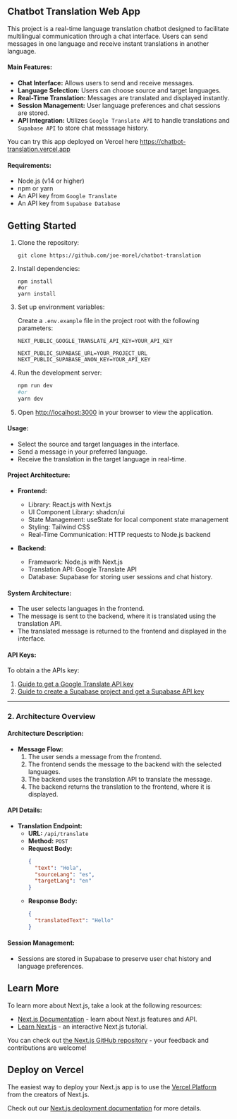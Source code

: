 ## Chatbot Translation Web App

This project is a real-time language translation chatbot designed to facilitate 
multilingual communication through a chat interface. Users can send messages in 
one language and receive instant translations in another language.

#### **Main Features:**
- **Chat Interface:** Allows users to send and receive messages.
- **Language Selection:** Users can choose source and target languages.
- **Real-Time Translation:** Messages are translated and displayed instantly.
- **Session Management:** User language preferences and chat sessions are stored.
- **API Integration:** Utilizes  `Google Translate API` to handle translations  and  `Supabase API` to store chat messsage history.

You can try this app deployed on Vercel here https://chatbot-translation.vercel.app

#### **Requirements:**
- Node.js (v14 or higher)
- npm or yarn
- An API key from `Google Translate`
- An API key from `Supabase Database`

## Getting Started

1. Clone the repository:

   ```shell
   git clone https://github.com/joe-morel/chatbot-translation
   ```
2. Install dependencies:

   ```shell
   npm install
   #or
   yarn install
   ```
3. Set up environment variables:

   Create a `.env.example` file in the project root with the following parameters:

   ```shell
   NEXT_PUBLIC_GOOGLE_TRANSLATE_API_KEY=YOUR_API_KEY

   NEXT_PUBLIC_SUPABASE_URL=YOUR_PROJECT_URL
   NEXT_PUBLIC_SUPABASE_ANON_KEY=YOUR_API_KEY
   ```

4. Run the development server:

   ```bash
   npm run dev
   #or
   yarn dev
   ```
5. Open [http://localhost:3000](http://localhost:3000) in your browser to view the application.

#### **Usage:**
- Select the source and target languages in the interface.
- Send a message in your preferred language.
- Receive the translation in the target language in real-time.

#### **Project Architecture:**

- **Frontend:**
  - Library: React.js with Next.js
  - UI Component Library: shadcn/ui
  - State Management: useState for local component state management
  - Styling: Tailwind CSS
  - Real-Time Communication: HTTP requests to Node.js backend

- **Backend:**
  - Framework: Node.js with Next.js
  - Translation API: Google Translate API 
  - Database: Supabase for storing user sessions and chat history.

#### **System Architecture:**
- The user selects languages in the frontend.
- The message is sent to the backend, where it is translated using the translation API.
- The translated message is returned to the frontend and displayed in the interface.

#### **API Keys:**
To obtain a the APIs key:
1. [Guide to get a Google Translate API key](https://cloud.google.com/translate/docs/setup)
2. [Guide to create a Supabase project and get a Supabase API key](https://supabase.com/docs/guides/getting-started/quickstarts/nextjs)

---

### 2. **Architecture Overview**

#### **Architecture Description:**

- **Message Flow:**
  1. The user sends a message from the frontend.
  2. The frontend sends the message to the backend with the selected languages.
  3. The backend uses the translation API to translate the message.
  4. The backend returns the translation to the frontend, where it is displayed.

#### **API Details:**
- **Translation Endpoint:**
  - **URL:** `/api/translate`
  - **Method:** `POST`
  - **Request Body:**
    ```json
    {
      "text": "Hola",
      "sourceLang": "es",
      "targetLang": "en"
    }
    ```
  - **Response Body:**
    ```json
    {
      "translatedText": "Hello"
    }
    ```

#### **Session Management:**
- Sessions are stored in Supabase to preserve user chat history and language preferences.

## Learn More

To learn more about Next.js, take a look at the following resources:

- [Next.js Documentation](https://nextjs.org/docs) - learn about Next.js features and API.
- [Learn Next.js](https://nextjs.org/learn) - an interactive Next.js tutorial.

You can check out [the Next.js GitHub repository](https://github.com/vercel/next.js) - your feedback and contributions are welcome!

## Deploy on Vercel

The easiest way to deploy your Next.js app is to use the [Vercel Platform](https://vercel.com/new?utm_medium=default-template&filter=next.js&utm_source=create-next-app&utm_campaign=create-next-app-readme) from the creators of Next.js.

Check out our [Next.js deployment documentation](https://nextjs.org/docs/app/building-your-application/deploying) for more details.
